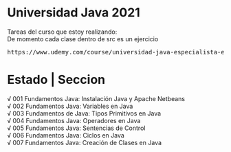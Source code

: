 # Universidad Java 2021
Tareas del curso que estoy realizando:<br>
De momento cada clase dentro de src es un ejercicio <br>
<pre>https://www.udemy.com/course/universidad-java-especialista-en-java-desde-cero-a-master/</pre>

# Estado | Seccion<br>
√ 001 Fundamentos Java: Instalación Java y Apache Netbeans<br>
√ 002 Fundamentos Java: Variables en Java<br>
√ 003 Fundamentos de Java: Tipos Primitivos en Java<br>
√ 004 Fundamentos Java: Operadores en Java<br>
√ 005 Fundamentos Java: Sentencias de Control<br>
√ 006 Fundamentos Java: Ciclos en Java<br>
√ 007 Fundamentos Java: Creación de Clases en Java<br>